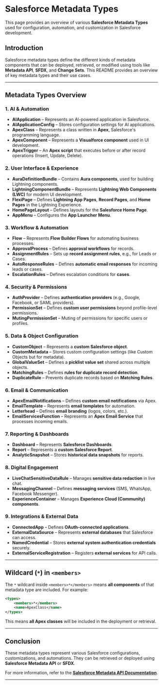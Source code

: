 # Salesforce Metadata Types

This page provides an overview of various **Salesforce Metadata Types** used for configuration, automation, and customization in Salesforce development.

## **Introduction**
Salesforce metadata types define the different kinds of metadata components that can be deployed, retrieved, or modified using tools like **Metadata API**, **SFDX**, and **Change Sets**. This README provides an overview of key metadata types and their use cases.

---

## **Metadata Types Overview**

### **1. AI & Automation**
- **AIApplication** – Represents an AI-powered application in Salesforce.
- **AIApplicationConfig** – Stores configuration settings for AI applications.
- **ApexClass** – Represents a class written in **Apex**, Salesforce's programming language.
- **ApexComponent** – Represents a **Visualforce component** used in UI development.
- **ApexTrigger** – An **Apex script** that executes before or after record operations (Insert, Update, Delete).

### **2. User Interface & Experience**
- **AuraDefinitionBundle** – Contains **Aura components**, used for building Lightning components.
- **LightningComponentBundle** – Represents **Lightning Web Components (LWC)** for modern UI development.
- **FlexiPage** – Defines **Lightning App Pages**, **Record Pages**, and **Home Pages** in the Lightning Experience.
- **HomePageLayout** – Defines layouts for the **Salesforce Home Page**.
- **AppMenu** – Configures the **App Launcher Menu**.

### **3. Workflow & Automation**
- **Flow** – Represents **Flow Builder Flows** for automating business processes.
- **ApprovalProcess** – Defines **approval workflows** for records.
- **AssignmentRules** – Sets up **record assignment rules**, e.g., for Leads or Cases.
- **AutoResponseRules** – Defines **automatic email responses** for incoming leads or cases.
- **EscalationRules** – Defines escalation conditions for **cases**.

### **4. Security & Permissions**
- **AuthProvider** – Defines **authentication providers** (e.g., Google, Facebook, or SAML providers).
- **PermissionSet** – Defines **custom user permissions** beyond profile-level permissions.
- **MutingPermissionSet** – Muting of permissions for specific users or profiles.

### **5. Data & Object Configuration**
- **CustomObject** – Represents a **custom Salesforce object**.
- **CustomMetadata** – Stores custom configuration settings (like Custom Objects but for metadata).
- **GlobalValueSet** – Defines a **picklist value set** shared across multiple objects.
- **MatchingRules** – Defines **rules for duplicate record detection**.
- **DuplicateRule** – Prevents duplicate records based on **Matching Rules**.

### **6. Email & Communication**
- **ApexEmailNotifications** – Defines **custom email notifications** via Apex.
- **EmailTemplate** – Represents **email templates** for automation.
- **Letterhead** – Defines **email branding** (logos, colors, etc.).
- **EmailServicesFunction** – Represents an **Apex Email Service** that processes incoming emails.

### **7. Reporting & Dashboards**
- **Dashboard** – Represents **Salesforce Dashboards**.
- **Report** – Represents a **custom Salesforce Report**.
- **AnalyticSnapshot** – Stores **historical data snapshots** for reports.

### **8. Digital Engagement**
- **LiveChatSensitiveDataRule** – Manages **sensitive data redaction** in live chat.
- **MessagingChannel** – Defines **messaging services** (SMS, WhatsApp, Facebook Messenger).
- **ExperienceContainer** – Manages **Experience Cloud (Community) components**.

### **9. Integrations & External Data**
- **ConnectedApp** – Defines **OAuth-connected applications**.
- **ExternalDataSource** – Represents **external databases** that Salesforce can access.
- **NamedCredential** – Stores **external system authentication credentials** securely.
- **ExternalServiceRegistration** – Registers **external services** for API calls.

---

## **Wildcard (`*`) in `<members>`**
The `*` wildcard inside `<members>*</members>` means **all components** of that metadata type are included. For example:

```xml
<types>
    <members>*</members>
    <name>ApexClass</name>
</types>
```
This means **all Apex classes** will be included in the deployment or retrieval.

---

## **Conclusion**
These metadata types represent various Salesforce configurations, customizations, and automations. They can be retrieved or deployed using **Salesforce Metadata API** or **SFDX**.

For more information, refer to the **[Salesforce Metadata API Documentation](https://developer.salesforce.com/docs/atlas.en-us.api_meta.meta/api_meta/meta_intro.htm)**.

---
